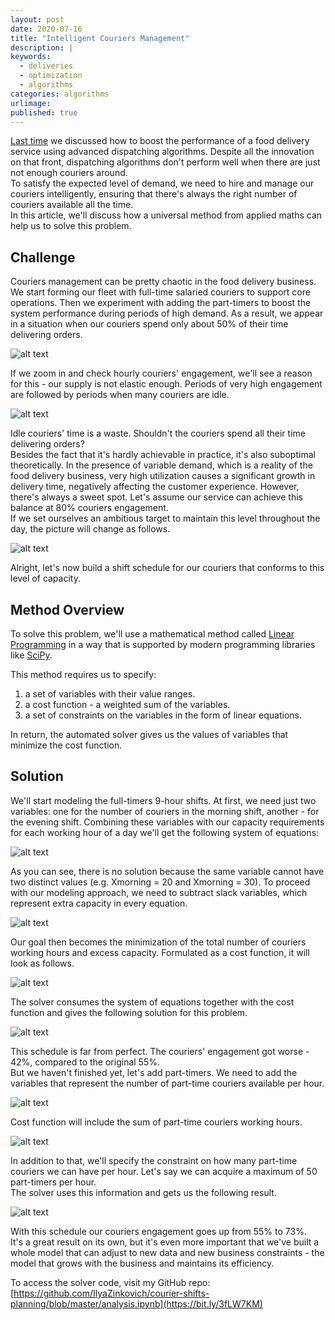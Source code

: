 ```yaml
---
layout: post
date: 2020-07-16
title: "Intelligent Couriers Management"
description: |
keywords:
  - deliveries
  - optimization
  - algorithms
categories: algorithms
urlimage: 
published: true
---
```


[Last time](https://bit.ly/37Omcpz) we discussed how to boost the performance of a food delivery service using advanced dispatching algorithms. Despite all the innovation on that front, dispatching algorithms don't perform well when there are just not enough couriers around.  
To satisfy the expected level of demand, we need to hire and manage our couriers intelligently, ensuring that there's always the right number of couriers available all the time.  
In this article, we'll discuss how a universal method from applied maths can help us to solve this problem.  

<!--more-->

## Challenge

Couriers management can be pretty chaotic in the food delivery business. We start forming our fleet with full-time salaried couriers to support core operations. Then we experiment with adding the part-timers to boost the system performance during periods of high demand. As a result, we appear in a situation when our couriers spend only about 50% of their time delivering orders.  

![alt text](/images/posts/2020-07-16-intelligent-couriers-management/hourly-couriers-engagement-zoom-out.svg?style=centered "Couriers Engagement Zoom Out")  

If we zoom in and check hourly couriers' engagement, we'll see a reason for this - our supply is not elastic enough. Periods of very high engagement are followed by periods when many couriers are idle.  

![alt text](/images/posts/2020-07-16-intelligent-couriers-management/hourly-couriers-engagement-zoom-in.svg?style=centered "Couriers Engagement Zoom In")  

Idle couriers' time is a waste. Shouldn't the couriers spend all their time delivering orders?  
Besides the fact that it's hardly achievable in practice, it's also suboptimal theoretically. In the presence of variable demand, which is a reality of the food delivery business, very high utilization causes a significant growth in delivery time, negatively affecting the customer experience. However, there's always a sweet spot. Let's assume our service can achieve this balance at 80% couriers engagement.  
If we set ourselves an ambitious target to maintain this level throughout the day, the picture will change as follows.  

![alt text](/images/posts/2020-07-16-intelligent-couriers-management/hourly-couriers-engagement-ideal.svg?style=centered "Couriers Engagement Ideal")  

Alright, let's now build a shift schedule for our couriers that conforms to this level of capacity.

## Method Overview

To solve this problem, we'll use a mathematical method called [Linear Programming](https://en.wikipedia.org/wiki/Linear_programming) in a way that is supported by modern programming libraries like [SciPy](https://docs.scipy.org/doc/scipy-0.18.1/reference/generated/scipy.optimize.linprog.html).  

This method requires us to specify:
1. a set of variables with their value ranges.
2. a cost function - a weighted sum of the variables.
3. a set of constraints on the variables in the form of linear equations.  

In return, the automated solver gives us the values of variables that minimize the cost function.  

## Solution

We'll start modeling the full-timers 9-hour shifts.
At first, we need just two variables: one for the number of couriers in the morning shift, another - for the evening shift.
Combining these variables with our capacity requirements for each working hour of a day we'll get the following system of equations:

![alt text](/images/posts/2020-07-16-intelligent-couriers-management/full-timers.svg?style=centered "Full Timers")  

As you can see, there is no solution because the same variable cannot have two distinct values (e.g. Xmorning = 20 and Xmorning = 30).
To proceed with our modeling approach, we need to subtract slack variables, which represent extra capacity in every equation.

![alt text](/images/posts/2020-07-16-intelligent-couriers-management/full-timers-slack.svg?style=centered "Full Timers - Slack")  

Our goal then becomes the minimization of the total number of couriers working hours and excess capacity.
Formulated as a cost function, it will look as follows.

![alt text](/images/posts/2020-07-16-intelligent-couriers-management/full-timers-slack-cost-function.svg?style=centered "Full Timers - Slack, Cost Function")  

The solver consumes the system of equations together with the cost function and gives the following solution for this problem.

![alt text](/images/posts/2020-07-16-intelligent-couriers-management/full-timers-shifts.svg?style=centered "Full Timers Shifts")  

This schedule is far from perfect. The couriers' engagement got worse - 42%, compared to the original 55%.  
But we haven't finished yet, let's add part-timers. We need to add the variables that represent the number of part-time couriers available per hour.  

![alt text](/images/posts/2020-07-16-intelligent-couriers-management/full-timers-slack-part-timers.svg?style=centered "Full Timers - Slack + Part Timers")  

Cost function will include the sum of part-time couriers working hours.  

![alt text](/images/posts/2020-07-16-intelligent-couriers-management/full-timers-slack-part-timers-cost-function.svg?style=centered "Full Timers - Slack + Part Timers, Cost Function")  

In addition to that, we'll specify the constraint on how many part-time couriers we can have per hour. Let's say we can acquire a maximum of 50 part-timers per hour.  
The solver uses this information and gets us the following result.

![alt text](/images/posts/2020-07-16-intelligent-couriers-management/full-timers-part-timers-shifts.svg?style=centered "Full Timers + Part Timers Shifts")  

With this schedule our couriers engagement goes up from 55% to 73%.  
It's a great result on its own, but it's even more important that we've built a whole model that can adjust to new data and new business constraints - the model that grows with the business and maintains its efficiency.  

To access the solver code, visit my GitHub repo: [https://github.com/IlyaZinkovich/courier-shifts-planning/blob/master/analysis.ipynb](https://bit.ly/3fLW7KM)
